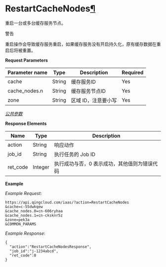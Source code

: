 ---
---

# RestartCacheNodes[¶](#restartcachenodes "永久链接至标题")

重启一台或多台缓存服务节点。

警告

重启操作会导致缓存服务重启，如果缓存服务没有开启持久化，原有缓存数据在重启后将被重置。

**Request Parameters**

| Parameter name | Type | Description | Required |
| --- | --- | --- | --- |
| cache | String | 缓存服务ID | Yes |
| cache_nodes.n | String | 缓存服务节点ID | Yes |
| zone | String | 区域 ID，注意要小写 | Yes |

[_公共参数_](../../common/parameters.html#api-common-parameters)

**Response Elements**

| Name | Type | Description |
| --- | --- | --- |
| action | String | 响应动作 |
| job_id | String | 执行任务的 Job ID |
| ret_code | Integer | 执行成功与否，0 表示成功，其他值则为错误代码 |

**Example**

_Example Request_:

```
https://api.qingcloud.com/iaas/?action=RestartCacheNodes
&cache=c-55dwkqew
&cache_nodes.0=cn-606ryhaa
&cache_nodes.1=cn-cksknr5z
&zone=pek3a
&COMMON_PARAMS
```

_Example Response_:

```
{
  "action":"RestartCacheNodesResponse",
  "job_id":"j-1234abcd",
  "ret_code":0
}
```
